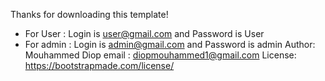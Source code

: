 Thanks for downloading this template!


 * For User : Login is user@gmail.com and Password is User
 * For admin : Login is admin@gmail.com and Password is admin
Author: Mouhammed Diop
email : diopmouhammed1@gmail.com
License: https://bootstrapmade.com/license/
